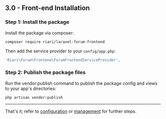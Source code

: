## 3.0 - Front-end Installation

### Step 1: Install the package

Install the package via composer:

```
composer require riari/laravel-forum-frontend
```

Then add the service provider to your `config/app.php`:

```php
'Riari\Forum\Frontend\ForumFrontendServiceProvider',
```

### Step 2: Publish the package files

Run the vendor:publish command to publish the package config and views to your app's directories:

`php artisan vendor:publish`

---

That's it; refer to [configuration](3.0/front-end/configuration.md) or [management](3.0/front-end/management.md) for further steps.
